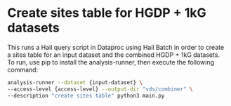 # Create sites table for HGDP + 1kG datasets

This runs a Hail query script in Dataproc using Hail Batch in order to create a sites table for an input dataset and the combined HGDP + 1kG datasets. To run, use pip to install the analysis-runner, then execute the following command:

```sh
analysis-runner --dataset {input-dataset} \
--access-level {access-level} --output-dir "vds/combiner" \
--description "create sites table" python3 main.py
```
